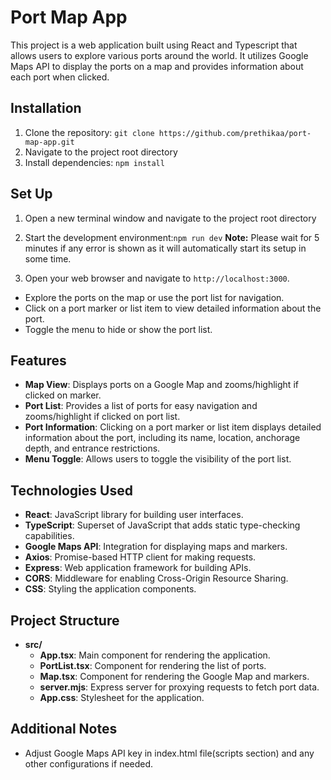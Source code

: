 # Port Map App

This project is a web application built using React and Typescript that allows users to explore various ports around the world. It utilizes Google Maps API to display the ports on a map and provides information about each port when clicked.

## Installation

1. Clone the repository: `git clone https://github.com/prethikaa/port-map-app.git`
2. Navigate to the project root directory
3. Install dependencies: `npm install`

## Set Up

1. Open a new terminal window and navigate to the project root directory

2. Start the development environment:`npm run dev`
   **Note:** Please wait for 5 minutes if any error is shown as it will automatically start its setup in some time.

3. Open your web browser and navigate to `http://localhost:3000`.

- Explore the ports on the map or use the port list for navigation.
- Click on a port marker or list item to view detailed information about the port.
- Toggle the menu to hide or show the port list.

## Features

- **Map View**: Displays ports on a Google Map and zooms/highlight if clicked on marker.
- **Port List**: Provides a list of ports for easy navigation and zooms/highlight if clicked on port list.
- **Port Information**: Clicking on a port marker or list item displays detailed information about the port, including its name, location, anchorage depth, and entrance restrictions.
- **Menu Toggle**: Allows users to toggle the visibility of the port list.

## Technologies Used

- **React**: JavaScript library for building user interfaces.
- **TypeScript**: Superset of JavaScript that adds static type-checking capabilities.
- **Google Maps API**: Integration for displaying maps and markers.
- **Axios**: Promise-based HTTP client for making requests.
- **Express**: Web application framework for building APIs.
- **CORS**: Middleware for enabling Cross-Origin Resource Sharing.
- **CSS**: Styling the application components.

## Project Structure

- **src/**
  - **App.tsx**: Main component for rendering the application.
  - **PortList.tsx**: Component for rendering the list of ports.
  - **Map.tsx**: Component for rendering the Google Map and markers.
  - **server.mjs**: Express server for proxying requests to fetch port data.
  - **App.css**: Stylesheet for the application.

## Additional Notes

- Adjust Google Maps API key in index.html file(scripts section) and any other configurations if needed.
